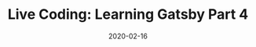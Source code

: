 ---
path: "/blog/2020/live-coding-04"
date: "2020-02-16"
title: "Live Coding: Learning Gatsby Part 4"
videoUrl: "https://www.youtube.com/embed/yOKGX4AXXxI"
---